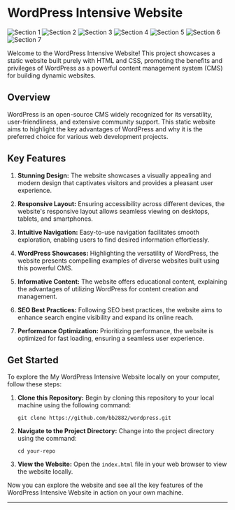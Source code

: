 # WordPress Intensive Website

![Section 1](https://github.com/bb2882/wordpress/assets/70382872/8a282628-d6c3-4f42-bc4e-aaa2391894ee)
![Section 2](https://github.com/bb2882/wordpress/assets/70382872/6338aa19-15a2-4184-bff1-5f88e435229a)
![Section 3](https://github.com/bb2882/wordpress/assets/70382872/f8f5807d-be3c-4497-9553-623794ccab83)
![Section 4](https://github.com/bb2882/wordpress/assets/70382872/db0f437b-5ac6-4a4d-8a12-ac450f870f4f)
![Section 5](https://github.com/bb2882/wordpress/assets/70382872/76028797-ed3a-4362-aeec-7dd143a139c1)
![Section 6](https://github.com/bb2882/wordpress/assets/70382872/ddfc023b-00c1-4917-9f92-954698ef7f41)
![Section 7](https://github.com/bb2882/wordpress/assets/70382872/9bb5a149-39c0-4624-b31d-13da014a706c)

Welcome to the WordPress Intensive Website! This project showcases a static website built purely with HTML and CSS, promoting the benefits and privileges of WordPress as a powerful content management system (CMS) for building dynamic websites.

## Overview

WordPress is an open-source CMS widely recognized for its versatility, user-friendliness, and extensive community support. This static website aims to highlight the key advantages of WordPress and why it is the preferred choice for various web development projects.

## Key Features

1. **Stunning Design:** The website showcases a visually appealing and modern design that captivates visitors and provides a pleasant user experience.

2. **Responsive Layout:** Ensuring accessibility across different devices, the website's responsive layout allows seamless viewing on desktops, tablets, and smartphones.

3. **Intuitive Navigation:** Easy-to-use navigation facilitates smooth exploration, enabling users to find desired information effortlessly.

4. **WordPress Showcases:** Highlighting the versatility of WordPress, the website presents compelling examples of diverse websites built using this powerful CMS.

5. **Informative Content:** The website offers educational content, explaining the advantages of utilizing WordPress for content creation and management.

6. **SEO Best Practices:** Following SEO best practices, the website aims to enhance search engine visibility and expand its online reach.

7. **Performance Optimization:** Prioritizing performance, the website is optimized for fast loading, ensuring a seamless user experience.

## Get Started

To explore the My WordPress Intensive Website locally on your computer, follow these steps:

1. **Clone this Repository:** Begin by cloning this repository to your local machine using the following command:

   ```
   git clone https://github.com/bb2882/wordpress.git
   ```

2. **Navigate to the Project Directory:** Change into the project directory using the command:

   ```
   cd your-repo
   ```

3. **View the Website:** Open the `index.html` file in your web browser to view the website locally.

Now you can explore the website and see all the key features of the WordPress Intensive Website in action on your own machine.

---
